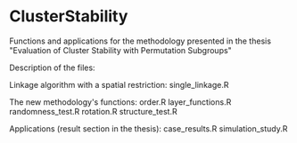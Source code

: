# ClusterStability
Functions and applications for the methodology presented in the thesis "Evaluation of Cluster Stability with Permutation Subgroups"

Description of the files:

Linkage algorithm with a spatial restriction:
single_linkage.R


The new methodology's functions:
order.R
layer_functions.R
randomness_test.R
rotation.R
structure_test.R

Applications (result section in the thesis):
case_results.R
simulation_study.R







